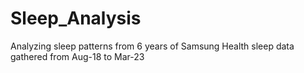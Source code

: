 # Sleep_Analysis
Analyzing sleep patterns from 6 years of Samsung Health sleep data gathered from Aug-18 to Mar-23
